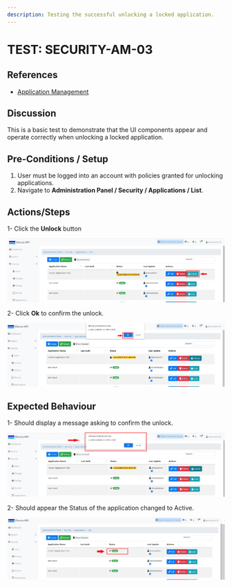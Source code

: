 ```yaml
---
description: Testing the successful unlocking a locked application.
---
```


# TEST: SECURITY-AM-03

## References

* [Application Management](broken-reference)

## Discussion

This is a basic test to demonstrate that the UI components appear and operate correctly when unlocking a locked application.

## Pre-Conditions / Setup

1. User must be logged into an account with policies granted for unlocking applications.
2. Navigate to **Administration Panel / Security / Applications / List**.

## Actions/Steps

1- Click the **Unlock** button

![](<../../../../../../../../../.gitbook/assets/10 (1).jpg>)

2- Click  **Ok** to confirm the unlock.

![](<../../../../../../../../../.gitbook/assets/12 (1).jpg>)

## Expected Behaviour

1- Should display a message asking to confirm the unlock.

![](<../../../../../../../../../.gitbook/assets/11 (1).jpg>)

2- Should appear the Status of the application changed to Active.

![](<../../../../../../../../../.gitbook/assets/13 (1).jpg>)
